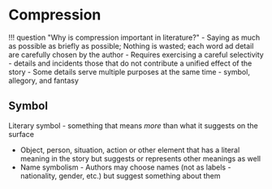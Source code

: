 # Compression

!!! question "Why is compression important in literature?"
    - Saying as much as possible as briefly as possible; Nothing is wasted; each word ad detail are carefully chosen by the author
    - Requires exercising a careful selectivity - details and incidents those that do not contribute a unified effect of the story
    - Some details serve multiple purposes at the same time - symbol, allegory, and fantasy

## Symbol
Literary symbol - something that means *more* than what it suggests on the surface

- Object, person, situation, action or other element that has a literal meaning in the story but suggests or represents other meanings as well
- Name symbolism - Authors may choose names (not as labels - nationality, gender, etc.) but suggest something about them

